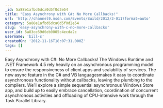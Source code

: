 ```yaml
---
_id: 5a88e1afbd6dca0d5f0d2e54
title: "Easy Asynchrony with C#: No More Callbacks!"
url: 'http://channel9.msdn.com/Events/Build/2012/3-011?format=auto'
category: 5a88e1afbd6dca0d5f0d2e54
slug: 'easy-asynchrony-with-c-no-more-callbacks'
user_id: 5a83ce59d6eb0005c4ecda2c
username: 'bill-s'
createdOn: '2012-11-16T18:07:31.000Z'
tags: []
---
```


Easy Asynchrony with C#: No More Callbacks! The Windows Runtime and .NET Framework 4.5 rely heavily on an asynchronous programming model to ensure the responsiveness of client apps and scalability of services. The new async feature in the C# and VB languagesmakes it easy to coordinate asynchronous functionality without callbacks, leaving the plumbing to the compilers. We’ll explore a simple sequential asynchronous Windows Store app, and build up to easily embrace cancellation, coordination of concurrent asynchronous activities and offloading of CPU-intensive work through the Task Parallel Library.
